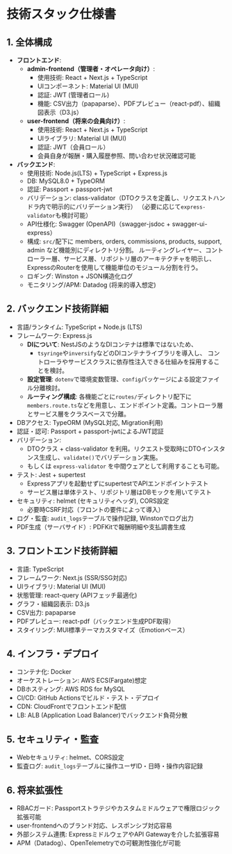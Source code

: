 # 技術スタック仕様書

## 1. 全体構成

- **フロントエンド**:
    - **admin-frontend（管理者・オペレータ向け）**:
        - 使用技術: React + Next.js + TypeScript
        - UIコンポーネント: Material UI (MUI)
        - 認証: JWT (管理者ロール)
        - 機能: CSV出力（papaparse）、PDFプレビュー（react-pdf）、組織図表示（D3.js）
    - **user-frontend（将来の会員向け）**:
        - 使用技術: React + Next.js + TypeScript
        - UIライブラリ: Material UI (MUI)
        - 認証: JWT（会員ロール）
        - 会員自身が報酬・購入履歴参照、問い合わせ状況確認可能
- **バックエンド**:
    - 使用技術: Node.js(LTS) + TypeScript + Express.js
    - DB: MySQL8.0 + TypeORM
    - 認証: Passport + passport-jwt
    - バリデーション: class-validator（DTOクラスを定義し、リクエストハンドラ内で明示的にバリデーション実行）
    （必要に応じて`express-validator`も検討可能）
    - API仕様化: Swagger (OpenAPI)（swagger-jsdoc + swagger-ui-express）
    - 構成: `src/`配下に members, orders, commissions, products, support, admin など機能別にディレクトリ分割。
    ルーティングレイヤー、コントローラー層、サービス層、リポジトリ層のアーキテクチャを明示し、ExpressのRouterを使用して機能単位のモジュール分割を行う。
    - ロギング: Winston + JSON構造化ログ
    - モニタリング/APM: Datadog (将来的導入想定)

## 2. バックエンド技術詳細

- 言語/ランタイム: TypeScript + Node.js (LTS)
- フレームワーク: Express.js
    - **DIについて**: NestJSのようなDIコンテナは標準ではないため、
        - `tsyringe`や`inversify`などのDIコンテナライブラリを導入し、
        コントローラやサービスクラスに依存性注入できる仕組みを採用することを検討。
    - **設定管理**: `dotenv`で環境変数管理、`config`パッケージによる設定ファイル分離検討。
    - **ルーティング構成**: 各機能ごとに`routes/`ディレクトリ配下に`members.route.ts`などを用意し、エンドポイント定義。コントローラ層とサービス層をクラスベースで分離。
- DBアクセス: TypeORM (MySQL対応, Migration利用)
- 認証・認可: Passport + passport-jwtによるJWT認証
- バリデーション:
    - DTOクラス + class-validator を利用。リクエスト受取時にDTOインスタンス生成し、`validate()`でバリデーション実施。
    - もしくは `express-validator` を中間ウェアとして利用することも可能。
- テスト: Jest + supertest
    - Expressアプリを起動せずにsupertestでAPIエンドポイントテスト
    - サービス層は単体テスト、リポジトリ層はDBモックを用いてテスト
- セキュリティ: helmet (セキュリティヘッダ), CORS設定
    - 必要時CSRF対応（フロントの要件によって導入）
- ログ・監査: `audit_logs`テーブルで操作記録, Winstonでログ出力
- PDF生成（サーバサイド）: PDFKitで報酬明細や支払調書生成

## 3. フロントエンド技術詳細

- 言語: TypeScript
- フレームワーク: Next.js (SSR/SSG対応)
- UIライブラリ: Material UI (MUI)
- 状態管理: react-query (APIフェッチ最適化)
- グラフ・組織図表示: D3.js
- CSV出力: papaparse
- PDFプレビュー: react-pdf（バックエンド生成PDF取得）
- スタイリング: MUI標準テーマカスタマイズ（Emotionベース）

## 4. インフラ・デプロイ

- コンテナ化: Docker
- オーケストレーション: AWS ECS(Fargate)想定
- DBホスティング: AWS RDS for MySQL
- CI/CD: GitHub Actionsでビルド・テスト・デプロイ
- CDN: CloudFrontでフロントエンド配信
- LB: ALB (Application Load Balancer)でバックエンド負荷分散

## 5. セキュリティ・監査

- Webセキュリティ: helmet、CORS設定
- 監査ログ: `audit_logs`テーブルに操作ユーザID・日時・操作内容記録

## 6. 将来拡張性

- RBACガード: Passportストラテジやカスタムミドルウェアで権限ロジック拡張可能
- user-frontendへのブランド対応、レスポンシブ対応容易
- 外部システム連携: ExpressミドルウェアやAPI Gatewayを介した拡張容易
- APM（Datadog）、OpenTelemetryでの可観測性強化が可能